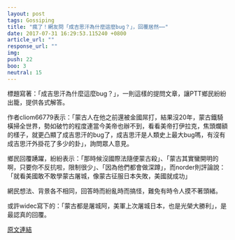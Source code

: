 ```yaml
---
layout: post
tags: Gossiping
title: "瘋了！網友問「成吉思汗為什麼這麼bug？」，回覆居然⋯⋯"
date: 2017-07-31 16:29:53.115240 +0800
article_url: ""
response_url: ""
img: 
push: 22
boo: 3
neutral: 15
---
```


標題寫著：「成吉思汗為什麼這麼bug？」，一則這樣的提問文章，讓PTT鄉民紛紛出籠，提供各式解答。

作者cliom66779表示：「蒙古人在他之前還被金國屌打，結果沒20年，蒙古鐵騎橫掃全世界，勢如破竹的程度連當今美帝也辦不到，看看美帝打伊拉克，焦頭爛額的樣子，就更凸顯了成吉思汗的bug了，成吉思汗是人類史上最大bug嗎，有沒有成吉思汗外掛花了多少的卦」，詢問眾人意見。

鄉民回覆踴躍，紛紛表示：「那時候沒國際法隨便蒙古殺」、「蒙古其實蠻開明的啊，只要你不反抗啦，限制很少」、「因為他們都會做深蹲」，而norder則評論說：「就看美國敢不敢學蒙古屠城，像蒙古征服日本失敗，美國就成功」

網民想法、背景各不相同，回答時而紛亂時而搞怪，難免有時令人摸不著頭緒。

或許widec寫下的：「蒙古都是屠城阿，美軍上次屠城日本，也是光榮大勝利」，是最認真的回覆。

<a href = "https://www.ptt.cc/bbs/Gossiping/M.1501217660.A.6FA.html">原文連結</a>

